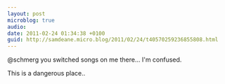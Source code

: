 ```yaml
---
layout: post
microblog: true
audio: 
date: 2011-02-24 01:34:38 +0100
guid: http://samdeane.micro.blog/2011/02/24/t40570259236855808.html
---
```

@schmerg you switched songs on me there... I'm confused.

This is a dangerous place..
